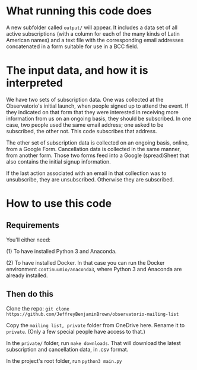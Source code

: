# What running this code does

A new subfolder called `output/` will appear. It includes a data set of all active subscriptions (with a column for each of the many kinds of Latin American names) and a text file with the corresponding email addresses concatenated in a form suitable for use in a BCC field.


# The input data, and how it is interpreted

We have two sets of subscription data. One was collected at the Observatorio's initial launch, when people signed up to attend the event. If they indicated on that form that they were interested in receiving more information from us on an ongoing basis, they should be subscribed. In one case, two people used the same email address; one asked to be subscribed, the other not. This code subscribes that address.

The other set of subscription data is collected on an ongoing basis, online, from a Google Form. Cancellation data is collected in the same manner, from another form. Those two forms feed into a Google (spread)Sheet that also contains the initial signup information.

If the last action associated with an email in that collection was to unsubscribe, they are unsubscribed. Otherwise they are subscribed.


# How to use this code

## Requirements
You'll either need:

(1) To have installed Python 3 and Anaconda.

(2) To have installed Docker. In that case you can run the Docker environment `continuumio/anaconda3`, where Python 3 and Anaconda are already installed.


## Then do this
Clone the repo: `git clone https://github.com/JeffreyBenjaminBrown/observatorio-mailing-list`

Copy the `mailing list, private` folder from OneDrive here. Rename it to `private`. (Only a few special people have access to that.)

In the `private/` folder, run `make downloads`. That will download the latest subscription and cancellation data, in .csv format.

In the project's root folder, run `python3 main.py`

